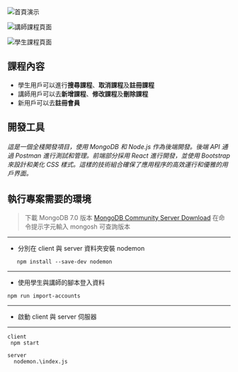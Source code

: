 ![首頁演示](../課程專案9-1/client/src/photo/首頁.jpg)

![講師課程頁面](../課程專案9-1/client/src/photo/講師的課程.JPG)

![學生課程頁面](../課程專案9-1/client/src/photo/學生課程.JPG)

## 課程內容

- 學生用戶可以進行**搜尋課程**、**取消課程**及**註冊課程**
- 講師用戶可以去**新增課程**、**修改課程**及**刪除課程**
- 新用戶可以去**註冊會員**

## 開發工具

###### 這是一個全棧開發項目，使用 MongoDB 和 Node.js 作為後端開發。後端 API 通過 Postman 進行測試和管理。前端部分採用 React 進行開發，並使用 Bootstrap 來設計和美化 CSS 樣式。這樣的技術組合確保了應用程序的高效運行和優雅的用戶界面。

## 執行專案需要的環境

> 下載 MongoDB 7.0 版本 [MongoDB Community Server Download](https://www.mongodb.com/try/download/community)
> 在命令提示字元輸入 mongosh 可查詢版本

---

- 分別在 client 與 server 資料夾安裝 nodemon

```
   npm install --save-dev nodemon
```

---

- 使用學生與講師的腳本登入資料

```
npm run import-accounts
```

---

- 啟動 client 與 server 伺服器

---

```
client
 npm start

server
  nodemon.\index.js
```
